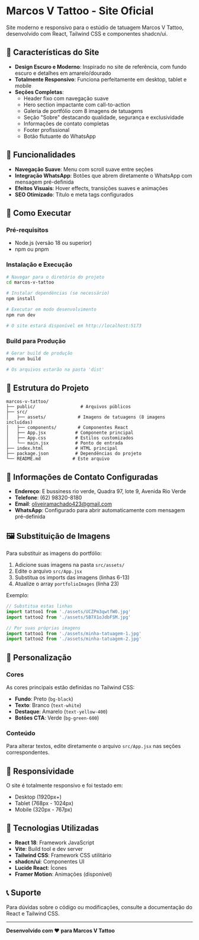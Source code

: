 # Marcos V Tattoo - Site Oficial

Site moderno e responsivo para o estúdio de tatuagem Marcos V Tattoo, desenvolvido com React, Tailwind CSS e componentes shadcn/ui.

## 🎨 Características do Site

- **Design Escuro e Moderno**: Inspirado no site de referência, com fundo escuro e detalhes em amarelo/dourado
- **Totalmente Responsivo**: Funciona perfeitamente em desktop, tablet e mobile
- **Seções Completas**:
  - Header fixo com navegação suave
  - Hero section impactante com call-to-action
  - Galeria de portfólio com 8 imagens de tatuagens
  - Seção "Sobre" destacando qualidade, segurança e exclusividade
  - Informações de contato completas
  - Footer profissional
  - Botão flutuante do WhatsApp

## 📱 Funcionalidades

- **Navegação Suave**: Menu com scroll suave entre seções
- **Integração WhatsApp**: Botões que abrem diretamente o WhatsApp com mensagem pré-definida
- **Efeitos Visuais**: Hover effects, transições suaves e animações
- **SEO Otimizado**: Título e meta tags configurados

## 🚀 Como Executar

### Pré-requisitos
- Node.js (versão 18 ou superior)
- npm ou pnpm

### Instalação e Execução
```bash
# Navegar para o diretório do projeto
cd marcos-v-tattoo

# Instalar dependências (se necessário)
npm install

# Executar em modo desenvolvimento
npm run dev

# O site estará disponível em http://localhost:5173
```

### Build para Produção
```bash
# Gerar build de produção
npm run build

# Os arquivos estarão na pasta 'dist'
```

## 📁 Estrutura do Projeto

```
marcos-v-tattoo/
├── public/                 # Arquivos públicos
├── src/
│   ├── assets/            # Imagens de tatuagens (8 imagens incluídas)
│   ├── components/        # Componentes React
│   ├── App.jsx           # Componente principal
│   ├── App.css           # Estilos customizados
│   └── main.jsx          # Ponto de entrada
├── index.html            # HTML principal
├── package.json          # Dependências do projeto
└── README.md            # Este arquivo
```

## 🎯 Informações de Contato Configuradas

- **Endereço**: E bussiness rio verde, Quadra 97, lote 9, Avenida Rio Verde
- **Telefone**: (62) 98320-8180
- **Email**: oliveiramachado423@gmail.com
- **WhatsApp**: Configurado para abrir automaticamente com mensagem pré-definida

## 🖼️ Substituição de Imagens

Para substituir as imagens do portfólio:

1. Adicione suas imagens na pasta `src/assets/`
2. Edite o arquivo `src/App.jsx`
3. Substitua os imports das imagens (linhas 6-13)
4. Atualize o array `portfolioImages` (linha 23)

Exemplo:
```javascript
// Substitua estas linhas
import tattoo1 from './assets/UCZPm3qwtfW0.jpg'
import tattoo2 from './assets/5B7X1oJdbFSM.jpg'

// Por suas próprias imagens
import tattoo1 from './assets/minha-tatuagem-1.jpg'
import tattoo2 from './assets/minha-tatuagem-2.jpg'
```

## 🎨 Personalização

### Cores
As cores principais estão definidas no Tailwind CSS:
- **Fundo**: Preto (`bg-black`)
- **Texto**: Branco (`text-white`)
- **Destaque**: Amarelo (`text-yellow-400`)
- **Botões CTA**: Verde (`bg-green-600`)

### Conteúdo
Para alterar textos, edite diretamente o arquivo `src/App.jsx` nas seções correspondentes.

## 📱 Responsividade

O site é totalmente responsivo e foi testado em:
- Desktop (1920px+)
- Tablet (768px - 1024px)
- Mobile (320px - 767px)

## 🔧 Tecnologias Utilizadas

- **React 18**: Framework JavaScript
- **Vite**: Build tool e dev server
- **Tailwind CSS**: Framework CSS utilitário
- **shadcn/ui**: Componentes UI
- **Lucide React**: Ícones
- **Framer Motion**: Animações (disponível)

## 📞 Suporte

Para dúvidas sobre o código ou modificações, consulte a documentação do React e Tailwind CSS.

---

**Desenvolvido com ❤️ para Marcos V Tattoo**

